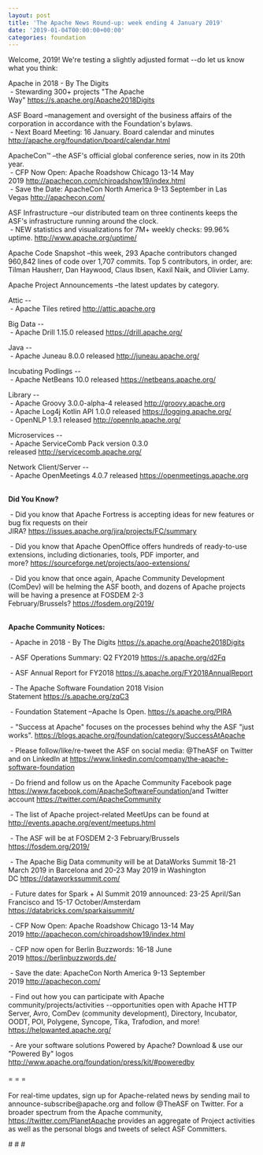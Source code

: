```yaml
---
layout: post
title: 'The Apache News Round-up: week ending 4 January 2019'
date: '2019-01-04T00:00:00+00:00'
categories: foundation
---
```

<p>Welcome, 2019! We're testing a slightly adjusted format --do let us know what you think:</p> 
  <p>Apache in 2018 - By The Digits<br />&nbsp;-&nbsp;Stewarding 300+ projects &quot;The Apache Way&quot;&nbsp;<a href="https://s.apache.org/Apache2018Digits">https://s.apache.org/Apache2018Digits</a></p> 
  <p>ASF Board –management and oversight of the business affairs of the corporation in accordance with the Foundation's bylaws.<br />&nbsp;- Next Board Meeting: 16 January. Board calendar and minutes <a href="http://apache.org/foundation/board/calendar.html">http://apache.org/foundation/board/calendar.html</a></p> 
  <div> 
    <p>ApacheCon™ –the ASF's official global conference series, now in its 20th year.<br />&nbsp;- CFP Now Open: Apache Roadshow Chicago 13-14 May 2019&nbsp;<a href="http://apachecon.com/chiroadshow19/index.html">http://apachecon.com/chiroadshow19/index.html</a><br />&nbsp;- Save the Date: ApacheCon North America 9-13 September in Las Vegas&nbsp;<a href="http://apachecon.com/">http://apachecon.com/</a><br /></p> 
    <p>ASF Infrastructure –our distributed team on three continents keeps the ASF's infrastructure running around the clock.<br />&nbsp;- NEW statistics and visualizations for 7M+ weekly checks: 99.96% uptime.&nbsp;<a href="http://www.apache.org/uptime/">http://www.apache.org/uptime/</a></p> 
    <p>Apache Code Snapshot –this week, 293 Apache contributors changed 960,842 lines of code over 1,707 commits. Top 5 contributors, in order, are: Tilman Hausherr, Dan Haywood, Claus Ibsen, Kaxil Naik, and Olivier Lamy.</p> 
    <p> </p> 
    <p>Apache Project Announcements&nbsp;–the latest updates by category.<br /></p> 
    <p>Attic --<br />&nbsp;- Apache Tiles retired&nbsp;<a href="http://attic.apache.org">http://attic.apache.org</a> </p> 
    <p>Big Data --<br />&nbsp;- Apache Drill 1.15.0 released&nbsp;<a href="https://drill.apache.org/">https://drill.apache.org/</a></p> 
    <p>Java --<br />&nbsp;- Apache Juneau 8.0.0 released <a href="http://juneau.apache.org/">http://juneau.apache.org/</a></p> 
    <p>Incubating Podlings --<br />&nbsp;- Apache NetBeans 10.0 released&nbsp;<a href="https://netbeans.apache.org/">https://netbeans.apache.org/</a></p> 
    <p>Library --<br />&nbsp;-&nbsp;Apache Groovy 3.0.0-alpha-4 released&nbsp;<a href="http://groovy.apache.org">http://groovy.apache.org</a><br />&nbsp;- Apache Log4j Kotlin API 1.0.0<span style="white-space: pre;"> </span>released&nbsp;<a href="https://logging.apache.org/">https://logging.apache.org/</a><br />&nbsp;-&nbsp;OpenNLP 1.9.1 released&nbsp;<a href="http://opennlp.apache.org/">http://opennlp.apache.org/</a></p> 
    <p> </p> 
    <p>Microservices --<br />&nbsp;- Apache ServiceComb Pack version 0.3.0 released&nbsp;<a href="http://servicecomb.apache.org/">http://servicecomb.apache.org/</a></p> 
    <p><a href="http://servicecomb.apache.org/"></a>Network Client/Server --<br />&nbsp;-&nbsp;Apache OpenMeetings 4.0.7 released&nbsp;<a href="https://openmeetings.apache.org">https://openmeetings.apache.org</a><br /><br /></p> 
    <p> </p> 
    <p><strong>Did You Know?</strong></p> 
    <div> 
      <p>&nbsp;- Did you know that Apache Fortress is accepting ideas for new features or bug fix requests on their JIRA?&nbsp;<a href="https://issues.apache.org/jira/projects/FC/summary">https://issues.apache.org/jira/projects/FC/summary</a></p> 
      <p>&nbsp;- Did you know that Apache OpenOffice&nbsp;offers hundreds of ready-to-use extensions, including dictionaries, tools, PDF importer, and more?&nbsp;<a href="https://sourceforge.net/projects/aoo-extensions/">https://sourceforge.net/projects/aoo-extensions/</a></p> 
      <p>&nbsp;- Did you know that once again, Apache Community Development (ComDev) will be helming the ASF booth, and dozens of Apache projects will be having a presence at FOSDEM 2-3 February/Brussels?&nbsp;<a href="https://fosdem.org/2019/">https://fosdem.org/2019/</a><br /><br /></p> 
      <p><strong>Apache Community Notices:</strong></p> 
    </div> 
    <p>&nbsp;- Apache in 2018 - By The Digits <a href="https://s.apache.org/Apache2018Digits">https://s.apache.org/Apache2018Digits</a> </p> 
    <p>&nbsp;-&nbsp;ASF Operations Summary: Q2 FY2019 <a href="https://s.apache.org/d2Fq">https://s.apache.org/d2Fq</a></p> 
    <p>&nbsp;- ASF Annual Report for FY2018&nbsp;<a href="https://s.apache.org/FY2018AnnualReport">https://s.apache.org/FY2018AnnualReport</a></p> 
    <p>&nbsp;- The Apache Software Foundation 2018 Vision Statement&nbsp;<a href="https://s.apache.org/zqC3">https://s.apache.org/zqC3</a></p> 
    <p>&nbsp;- Foundation Statement –Apache Is Open.&nbsp;<a href="https://s.apache.org/PIRA">https://s.apache.org/PIRA</a></p> 
    <div> 
      <p>&nbsp;- &quot;Success at Apache&quot; focuses on the processes behind why the ASF &quot;just works&quot;. <a href="https://blogs.apache.org/foundation/category/SuccessAtApache">https://blogs.apache.org/foundation/category/SuccessAtApache</a></p> 
    </div> 
    <div> 
      <p>&nbsp;- Please follow/like/re-tweet the ASF on social media: @TheASF on Twitter and on LinkedIn at <a href="https://www.linkedin.com/company/the-apache-software-foundation">https://www.linkedin.com/company/the-apache-software-foundation</a></p> 
      <p>&nbsp;- Do friend and follow us on the Apache Community Facebook page <a href="https://www.facebook.com/ApacheSoftwareFoundation/">https://www.facebook.com/ApacheSoftwareFoundation/</a>and Twitter account <a href="https://twitter.com/ApacheCommunity">https://twitter.com/ApacheCommunity</a></p> 
    </div> 
    <div> 
      <p><a href="https://feathercast.apache.org/"></a></p> 
    </div> 
    <div> 
      <p>&nbsp;- The list of Apache project-related MeetUps can be found at <a href="http://events.apache.org/event/meetups.html">http://events.apache.org/event/meetups.html<br /></a></p> 
    </div> 
    <div> 
      <p>&nbsp;- The ASF will be at FOSDEM 2-3 February/Brussels <a href="https://fosdem.org/2019/">https://fosdem.org/2019/</a> </p> 
      <p>&nbsp;- The Apache Big Data community will be at&nbsp;DataWorks Summit 18-21 March 2019 in Barcelona and&nbsp;20-23 May 2019 in Washington DC&nbsp;<a href="https://dataworkssummit.com/">https://dataworkssummit.com/</a></p> 
      <p>&nbsp;- Future dates for Spark + AI Summit 2019 announced: 23-25 April/San Francisco and 15-17 October/Amsterdam <font color="#bb0000"><a href="https://databricks.com/sparkaisummit/">https://databricks.com/sparkaisummit/</a></font></p>&nbsp;- CFP Now Open: Apache Roadshow Chicago 13-14 May 2019&nbsp;<a href="http://apachecon.com/chiroadshow19/index.html">http://apachecon.com/chiroadshow19/index.html</a><br /> 
      <p>&nbsp;- CFP now open for Berlin Buzzwords: 16-18 June 2019&nbsp;<a href="https://berlinbuzzwords.de/">https://berlinbuzzwords.de/</a></p> 
      <p>&nbsp;- Save the date: ApacheCon North America 9-13 September 2019&nbsp;<a href="http://apachecon.com/">http://apachecon.com/</a></p> 
      <p>&nbsp;- Find out how you can participate with Apache community/projects/activities --opportunities open with Apache HTTP Server, Avro, ComDev (community development), Directory, Incubator, OODT, POI, Polygene, Syncope, Tika, Trafodion, and more! <a href="https://helpwanted.apache.org/">https://helpwanted.apache.org/</a></p> 
    </div> 
    <div>&nbsp;- Are your software solutions Powered by Apache? Download &amp; use our &quot;Powered By&quot; logos <a href="http://www.apache.org/foundation/press/kit/#poweredby">http://www.apache.org/foundation/press/kit/#poweredby</a></div> 
    <div><br /></div> 
    <div>= = =</div> 
    <div><br /></div> 
    <div>For real-time updates, sign up for Apache-related news by sending mail to announce-subscribe@apache.org and follow @TheASF on Twitter. For a broader spectrum from the Apache community, <a href="https://twitter.com/PlanetApache">https://twitter.com/PlanetApache</a> provides an aggregate of Project activities as well as the personal blogs and tweets of select ASF Committers.</div> 
  </div> 
  <p># # #</p>
